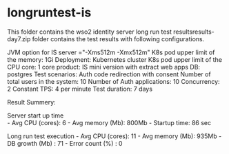 # longruntest-is

This folder contains the wso2 identity server long run test resultsresults-day7.zip folder contains the test results with following configurations.

JVM option for IS server  ="-Xms512m -Xmx512m"
K8s pod upper limit of the memory: 1Gi
Deployment:  Kubernetes cluster
K8s pod upper limit of the CPU core:  1 core
product: IS mini  version with extract web apps
DB: postgres
Test scenarios: Auth code redirection with consent
Number of total users in the system: 10
Number of Auth applications: 10
Concurrency: 2
Constant TPS: 4 per minute
Test duration: 7 days

Result Summery:

  Server start up time		
    - Avg CPU (cores): 6
    - Avg memory (Mb): 800Mb
    - Startup time: 86 sec

   Long run test execution
    - Avg CPU (cores): 11
    - Avg memory (Mb): 935Mb
    - DB growth (Mb) : 71
    - Error count (%) : 0



